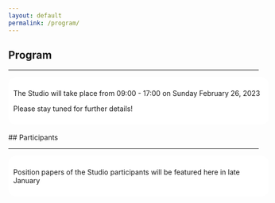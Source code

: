 ```yaml
---
layout: default
permalink: /program/
---
```


## Program
<hr />
<div style="border-radius:15px;-webkit-border-radius:15px;-moz-border-radius:15px;width:100%;float:center;background-color:white;margin-left:0;padding:10px;text-align:left;">
<p>The Studio will take place from 09:00 - 17:00 on Sunday February 26, 2023</p>

<p>Please stay tuned for further details!</p>
</div>

<br />
## Participants
<hr />

<div style="border-radius:15px;-webkit-border-radius:15px;-moz-border-radius:15px;width:100%;float:center;background-color:white;margin-left:0;padding:10px;text-align:left;">
<p>Position papers of the Studio participants will be featured here in late January</p>